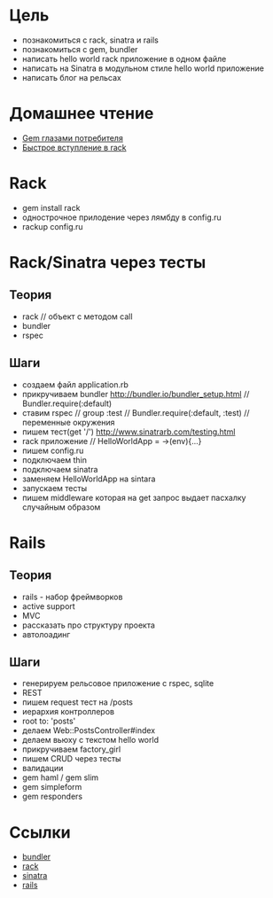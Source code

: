 # Цель

* познакомиться с rack, sinatra и rails
* познакомиться с gem, bundler
* написать hello world rack приложение в одном файле
* написать на Sinatra в модульном стиле hello world приложение
* написать блог на рельсах

# Домашнее чтение

* [Gem глазами потребителя](http://nashbridges.me/gem-for-end-user)
* [Быстрое вступление в rack](http://habrahabr.ru/post/131429/)

# Rack

* gem install rack
* однострочное прилодение через лямбду в config.ru
* rackup config.ru

# Rack/Sinatra через тесты

## Теория
* rack // объект с методом call
* bundler
* rspec

## Шаги
* создаем файл application.rb
* прикручиваем bundler http://bundler.io/bundler_setup.html  // Bundler.require(:default)
* ставим rspec // group :test // Bundler.require(:default, :test) //переменные окружения
* пишем тест(get '/') http://www.sinatrarb.com/testing.html
* rack приложение // HelloWorldApp = ->(env){...}
* пишем config.ru
* подключаем thin
* подключаем sinatra
* заменяем HelloWorldApp на sintara
* запускаем тесты
* пишем middleware которая на get запрос выдает пасхалку случайным образом

# Rails

## Теория
* rails - набор фреймворков
* active support
* MVC
* рассказать про структуру проекта
* автолоадинг

## Шаги
* генерируем рельсовое приложение с rspec, sqlite
* REST
* пишем request тест на /posts
* иерархия контроллеров
* root to: 'posts'
* делаем Web::PostsController#index
* делаем вьюху c текстом hello world
* прикручиваем factory_girl
* пишем CRUD через тесты
* валидации
* gem haml / gem slim
* gem simpleform
* gem responders

# Ссылки

* [bundler](http://bundler.io/)
* [rack](http://rack.github.io/)
* [sinatra](http://www.sinatrarb.com/)
* [rails](http://rubyonrails.org/)

